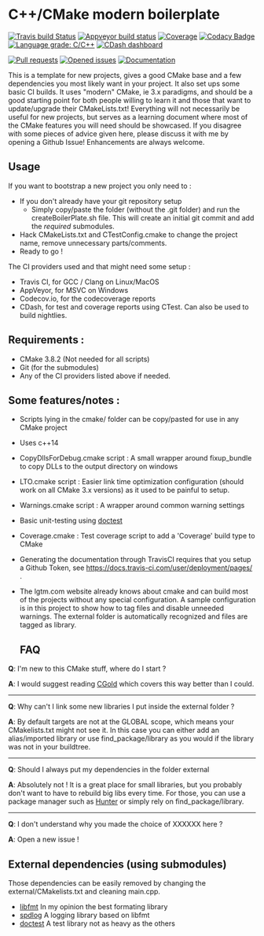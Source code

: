 # C++/CMake modern boilerplate

[![Travis build Status](https://travis-ci.org/Lectem/cpp-boilerplate.svg?branch=master)](https://travis-ci.org/Lectem/cpp-boilerplate)
[![Appveyor build status](https://ci.appveyor.com/api/projects/status/63mnrl1am9plfc4f/branch/master?svg=true)](https://ci.appveyor.com/project/Lectem/boilerplate/branch/master)
[![Coverage](https://codecov.io/gh/Lectem/cpp-boilerplate/branch/master/graph/badge.svg)](https://codecov.io/gh/Lectem/cpp-boilerplate)
[![Codacy Badge](https://api.codacy.com/project/badge/Grade/69eaa732d3484d7d83bea5464ab38287)](https://www.codacy.com/app/Lectem/cpp-boilerplate?utm_source=github.com&amp;utm_medium=referral&amp;utm_content=Lectem/cpp-boilerplate&amp;utm_campaign=Badge_Grade)
[![Language grade: C/C++](https://img.shields.io/lgtm/grade/cpp/g/Lectem/cpp-boilerplate.svg?logo=lgtm&logoWidth=18)](https://lgtm.com/projects/g/Lectem/cpp-boilerplate/context:cpp)
[![CDash dashboard](https://img.shields.io/badge/CDash-Access-blue.svg)](http://my.cdash.org/index.php?project=cpp-boilerplate)

[![Pull requests](https://img.shields.io/github/issues-pr-raw/Lectem/cpp-boilerplate.svg)](https://github.com/Lectem/cpp-boilerplate/pulls)
[![Opened issues](https://img.shields.io/github/issues-raw/Lectem/cpp-boilerplate.svg)](https://github.com/Lectem/cpp-boilerplate/issues)
[![Documentation](https://img.shields.io/badge/Documentation-latest-blue.svg)](https://lectem.github.io/cpp-boilerplate)

This is a template for new projects, gives a good CMake base and a few dependencies you most likely want in your project. It also set ups some basic CI builds.
It uses "modern" CMake, ie 3.x paradigms, and should be a good starting point for both people willing to learn it and those that want to update/upgrade their CMakeLists.txt!
Everything will not necessarily be useful for new projects, but serves as a learning document where most of the CMake features you will need should be showcased.
If you disagree with some pieces of advice given here, please discuss it with me by opening a Github Issue! Enhancements are always welcome.

## Usage

If you want to bootstrap a new project you only need to :

-   If you don't already have your git repository setup
    -   Simply copy/paste the folder (without the .git folder) and run the createBoilerPlate.sh file. This will create an initial git commit and add the _required_ submodules.
-   Hack CMakeLists.txt and CTestConfig.cmake to change the project name, remove unnecessary parts/comments.
-   Ready to go !

The CI providers used and that might need some setup :

-   Travis CI, for GCC / Clang on Linux/MacOS
-   AppVeyor, for MSVC on Windows
-   Codecov.io, for the codecoverage reports
-   CDash, for test and coverage reports using CTest. Can also be used to build nightlies.

## Requirements :

-   CMake 3.8.2 (Not needed for all scripts)
-   Git (for the submodules)
-   Any of the CI providers listed above if needed.

## Some features/notes :

-   Scripts lying in the cmake/ folder can be copy/pasted for use in any CMake project
-   Uses c++14
-   CopyDllsForDebug.cmake script : A small wrapper around fixup_bundle to copy DLLs to the output directory on windows
-   LTO.cmake script : Easier link time optimization configuration (should work on all CMake 3.x versions) as it used to be painful to setup.
-   Warnings.cmake script : A wrapper around common warning settings
-   Basic unit-testing using [doctest](https://github.com/onqtam/doctest)
-   Coverage.cmake : Test coverage script to add a 'Coverage' build type to CMake
-   Generating the documentation through TravisCI requires that you setup a Github Token, see <https://docs.travis-ci.com/user/deployment/pages/> .
-   The lgtm.com website already knows about cmake and can build most of the projects without any special configuration. A sample configuration is in this project to show how to tag files and disable unneeded warnings. The external folder is automatically recognized and files are tagged as library.

    ## FAQ

**Q**: I'm new to this CMake stuff, where do I start ?

**A**: I would suggest reading [CGold](https://cgold.readthedocs.io) which covers this way better than I could. 

___

**Q**: Why can't I link some new libraries I put inside the external folder ?

**A**: By default targets are not at the GLOBAL scope, which means your CMakelists.txt might not see it.
In this case you can either add an alias/imported library or use find_package/library as you would if the library was not in your buildtree.

___

**Q**: Should I always put my dependencies in the folder external

**A**: Absolutely not ! It is a great place for small libraries, but you probably don't want to have to rebuild big libs every time.
For those, you can use a package manager such as [Hunter](https://github.com/ruslo/hunter) or simply rely on find_package/library.

___

**Q**: I don't understand why you made the choice of XXXXXX here ?

**A**: Open a new issue !

## External dependencies (using submodules)

Those dependencies can be easily removed by changing the external/CMakelists.txt and cleaning main.cpp.

-   [libfmt](https://github.com/fmtlib/fmt) In my opinion the best formating library
-   [spdlog](https://github.com/gabime/spdlog) A logging library based on libfmt
-   [doctest](https://github.com/onqtam/doctest) A test library not as heavy as the others
